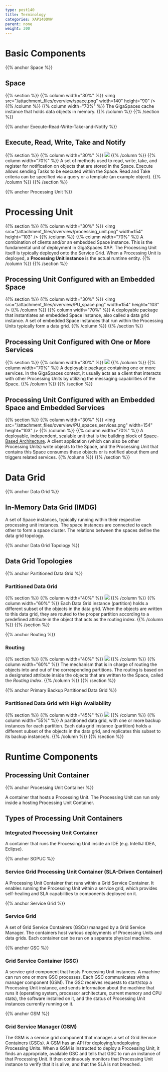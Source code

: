 ```yaml
---
type: post140
title: Terminology
categories: XAP140OVW
parent: none
weight: 300
---
```


 


# Basic Components

{{%  anchor Space %}}

## Space

{{%  section %}}
{{%  column width="30%" %}}
<img src="/attachment_files/overview/space.png" width=140" height="90" />
{{%  /column %}}
{{%  column width="70%" %}}
The GigaSpaces cache instance that holds data objects in memory.
{{%  /column %}}
{{%  /section %}}

{{%  anchor Execute-Read-Write-Take-and-Notify %}}

## Execute, Read, Write, Take and Notify

{{%  section %}}
{{%  column width="30%" %}}
<img src="/attachment_files/overview/operations.png"  />
{{%  /column %}}
{{%  column width="70%" %}}
A set of methods used to read, write, take, and register for notification on objects that are stored in the Space. Execute allows sending Tasks to be executed within the Space. Read and Take criteria can be specified via a query or a template (an example object).
{{%  /column %}}
{{%  /section %}}


{{%  anchor Processing Unit %}}

# Processing Unit

{{%  section %}}
{{%  column width="30%" %}}
<img src="/attachment_files/overview/processing_unit.png" width=154" height="103" />
{{%  /column %}}
{{%  column width="70%" %}}
A combination of clients and/or an embedded Space instance. This is the fundamental unit of deployment in GigaSpaces XAP. The Processing Unit itself is typically deployed onto the Service Grid. When a Processing Unit is deployed, a **Processing Unit instance** is the actual runtime entity.
{{%  /column %}}
{{%  /section %}}

## Processing Unit Configured with an Embedded Space

{{%  section %}}
{{%  column width="30%" %}}
<img src="/attachment_files/overview/PU_space.png" width=154" height="103" />
{{%  /column %}}
{{%  column width="70%" %}}
A deployable package that instantiates an embedded Space instance, also called a data grid instance. A set of embedded Space instances that run within the Processing Units typically form a data grid.
{{%  /column %}}
{{%  /section %}}


## Processing Unit Configured with One or More Services

{{%  section %}}
{{%  column width="30%" %}}
<img src="/attachment_files/overview/PU_services.png"  />
{{%  /column %}}
{{%  column width="70%" %}}
A deployable package containing one or more services. In the GigaSpaces context, it usually acts as a client that interacts with other Processing Units by utilizing the messaging capabilities of the Space.
{{%  /column %}}
{{%  /section %}}


## Processing Unit Configured with an Embedded Space and Embedded Services
{{%  section %}}
{{%  column width="30%" %}}
<img src="/attachment_files/overview/PU_spaces_services.png" width=154" height="103" />
{{%  /column %}}
{{%  column width="70%" %}}
A deployable, independent, scalable unit that is the building block of [Space-Based Architecture](./space-based-architecture.html). A client application (which can also be other Processing Units) write objects to the Space, and the Processing Unit that contains this Space consumes these objects or is notified about them and triggers related services.
{{%  /column %}}
{{%  /section %}}


# Data Grid


{{%  anchor Data Grid %}}

## In-Memory Data Grid (IMDG)

A set of Space instances, typically running within their respective processing unit instances. The space instances are connected to each other to form a space cluster. The relations between the spaces define the data grid topology.


{{%  anchor Data Grid Topology %}}

## Data Grid Topologies

{{%  anchor Partitioned Data Grid %}}

### Partitioned Data Grid

{{%  section %}}
{{%  column width="40%" %}}
<img src="/attachment_files/overview/partitioned_data_grid.png"  />
{{%  /column %}}
{{%  column width="60%" %}}
Each Data Grid instance (partition) holds a different subset of the objects in the data grid. When the objects are written to this data grid, they are routed to the proper partition according to a predefined attribute in the object that acts as the routing index.
{{%  /column %}}
{{%  /section %}}


{{%  anchor Routing %}}

### Routing

{{%  section %}}
{{%  column width="40%" %}}
<img src="/attachment_files/overview/routing.png"  />
{{%  /column %}}
{{%  column width="60%" %}}
The mechanism that is in charge of routing the objects into and out of the corresponding partitions. The routing is based on a designated attribute inside the objects that are written to the Space, called the _Routing Index_.
{{%  /column %}}
{{%  /section %}}



{{%  anchor Primary Backup Partitioned Data Grid %}}

### Partitioned Data Grid with High Availability

{{%  section %}}
{{%  column width="45%" %}}
<img src="/attachment_files/overview/partitioned_data_grid_HA.png"  />
{{%  /column %}}
{{%  column width="55%" %}}
A partitioned data grid, with one or more backup instances for each partition. Each data grid instance (partition) holds a different subset of the objects in the data grid, and replicates this subset to its backup instance/s.
{{%  /column %}}
{{%  /section %}}


# Runtime Components

## Processing Unit Container

{{%  anchor Processing Unit Container %}}

A container that hosts a Processing Unit. The Processing Unit can run only inside a hosting Processing Unit Container.


## Types of Processing Unit Containers

### Integrated Processing Unit Container

A container that runs the Processing Unit inside an IDE (e.g. IntelliJ IDEA, Eclipse).

{{%  anchor SGPUC %}}

### Service Grid Processing Unit Container (SLA-Driven Container)

A Processing Unit Container that runs within a Grid Service Container. It enables running the Processing Unit within a service grid, which provides self-healing and SLA capabilities to components deployed on it.


{{%  anchor Service Grid %}}

### Service Grid

A set of Grid Service Containers (GSCs) managed by a Grid Service Manager. The containers host various deployments of Processing Units and data grids.
Each container can be run on a separate physical machine.

{{%  anchor GSC %}}

### Grid Service Container (GSC)

A service grid component that hosts Processing Unit instances. A machine can run one or more GSC processes. Each GSC communicates with a manager component (GSM). The GSC receives requests to start/stop a Processing Unit instance, and sends information about the machine that runs it (operating system, processor architecture, current memory and CPU stats), the software installed on it, and the status of Processing Unit instances currently running on it.


{{%  anchor GSM %}}

### Grid Service Manager (GSM)

The GSM is a service grid component that manages a set of Grid Service Containers (GSCs). A GSM has an API for deploying/undeploying Processing Units. When a GSM is instructed to deploy a Processing Unit, it finds an appropriate, available GSC and tells that GSC to run an instance of that Processing Unit. It then continuously monitors that Processing Unit instance to verify that it is alive, and that the SLA is not breached.





